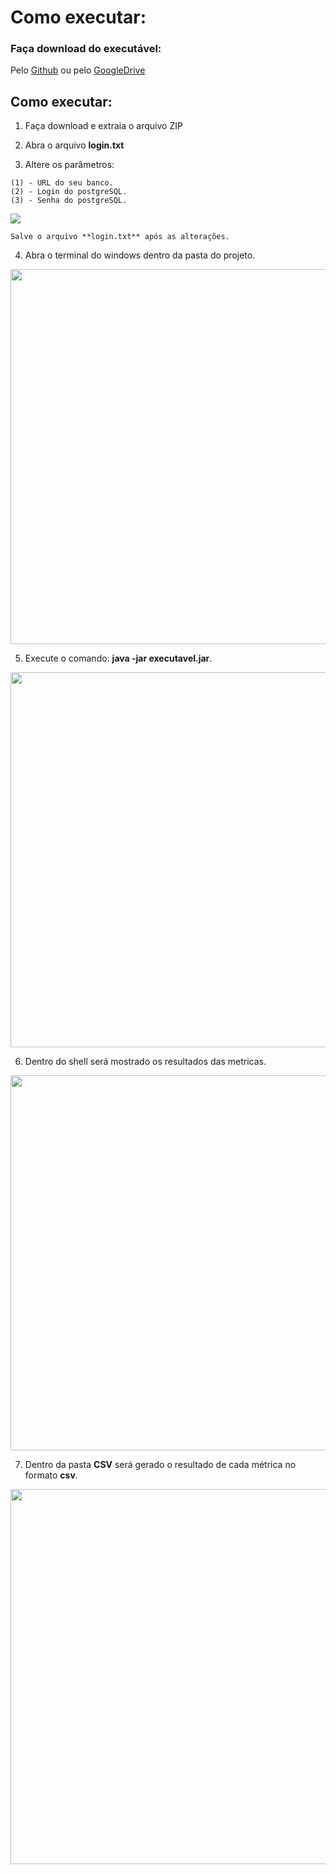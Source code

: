 # Como executar:

### Faça download do executável:

Pelo [Github](https://github.com/PhatomFatec/PI_Necto_Systems/blob/main/executavel.zip)
ou
pelo [GoogleDrive](https://drive.google.com/file/d/1EYFtGIwhzP_WRzptxs-_Ska-zepZGa18/view?usp=sharing)


## Como executar:

1. Faça download e extraia o arquivo ZIP

2. Abra o arquivo **login.txt**

3. Altere os parâmetros:

```
(1) - URL do seu banco.
(2) - Login do postgreSQL.
(3) - Senha do postgreSQL.
```
<img src="https://cdn.discordapp.com/attachments/870416846338273280/906997803354583140/unknown.png"/>

```
Salve o arquivo **login.txt** após as alterações.
```
4. Abra o terminal do windows dentro da pasta do projeto.
<img src="https://cdn.discordapp.com/attachments/870416846338273280/907001955396771910/unknown.png"  width="600"/>

5. Execute o comando: **java -jar executavel.jar**.
<img src="https://cdn.discordapp.com/attachments/870416846338273280/906999137470410782/unknown.png" width="600"/>

6. Dentro do shell será mostrado os resultados das metricas.
<img src="https://cdn.discordapp.com/attachments/870416846338273280/906999750547607613/unknown.png" width="600"/>

7. Dentro da pasta **CSV** será gerado o resultado de cada métrica no formato **csv**.
<img src="https://cdn.discordapp.com/attachments/870416846338273280/907000354003120198/unknown.png" width="600"/>

